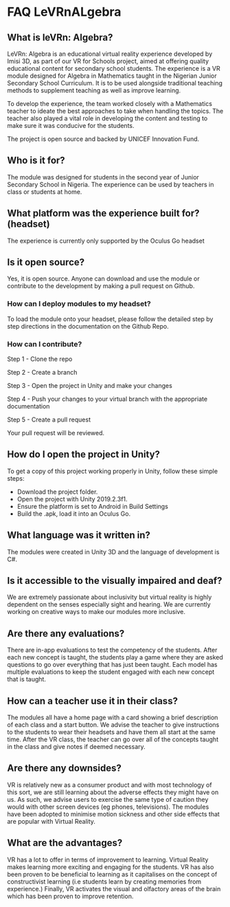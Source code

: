 # FAQ LeVRnALgebra

## What is leVRn: Algebra?

LeVRn: Algebra is an educational virtual reality experience developed by Imisi 3D, as part of our VR for Schools project, aimed at offering quality educational content for secondary school students. The experience is a VR module designed for Algebra in Mathematics taught in the Nigerian Junior Secondary School Curriculum. It is to be used alongside traditional teaching methods to supplement teaching as well as improve learning.

To develop the experience, the team worked closely with a Mathematics teacher to ideate the best approaches to take when handling the topics. The teacher also played a vital role in developing the content and testing to make sure it was conducive for the students.

The project is open source and backed by UNICEF Innovation Fund.

## Who is it for?

The module was designed for students in the second year of Junior Secondary School in Nigeria. The experience can be used by teachers in class or students at home.

## What platform was the experience built for? (headset)

The experience is currently only supported by the Oculus Go headset

## Is it open source?

Yes, it is open source. Anyone can download and use the module or contribute to the development by making a pull request on Github.

### How can I deploy modules to my headset?

To load the module onto your headset, please follow the detailed step by step directions in the documentation on the Github Repo.

### How can I contribute?

Step 1 - Clone the repo

Step 2 - Create a branch

Step 3 - Open the project in Unity and make your changes

Step 4 - Push your changes to your virtual branch with the appropriate documentation

Step 5 - Create a pull request

Your pull request will be reviewed.

## How do I open the project in Unity?

To get a copy of this project working properly in Unity, follow these simple steps:
- Download the project folder.
- Open the project with Unity 2019.2.3f1.
- Ensure the platform is set to Android in Build Settings
- Build the .apk, load it into an Oculus Go.

## What language was it written in?

The modules were created in Unity 3D and the language of development is C#.

## Is it accessible to the visually impaired and deaf?

We are extremely passionate about inclusivity but virtual reality is highly dependent on the senses especially sight and hearing. We are currently working on creative ways to make our modules more inclusive. 

## Are there any evaluations? 

There are in-app evaluations to test the competency of the students. After each new concept is taught, the students play a game where they are asked questions to go over everything that has just been taught. Each model has multiple evaluations to keep the student engaged with each new concept that is taught.

## How can a teacher use it in their class?

The modules all have a home page with a card showing a brief description of each class and a start button. We advise the teacher to give instructions to the students to wear their headsets and have them all start at the same time. After the VR class, the teacher can go over all of the concepts taught in the class and give notes if deemed necessary.

## Are there any downsides?

VR is relatively new as a consumer product and with most technology of this sort, we are still learning about the adverse effects they might have on us. As such, we advise users to exercise the same type of caution they would with other screen devices (eg phones, televisions). The modules have been adopted to minimise motion sickness and other side effects that are popular with Virtual Reality.

## What are the advantages?

VR has a lot to offer in terms of improvement to learning. Virtual Reality makes learning more exciting and engaging for the students. VR has also been proven to be beneficial to learning as it capitalises on the concept of constructivist learning (i.e students learn by creating memories from experience.) Finally, VR activates the visual and olfactory areas of the brain which has been proven to improve retention.

